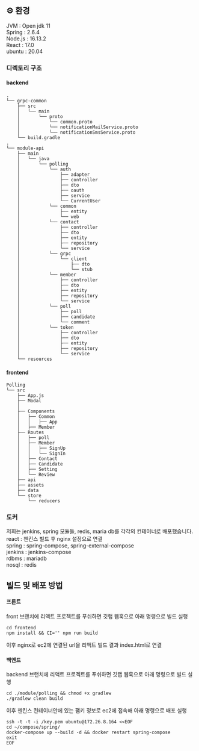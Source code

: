 ## ⚙️ 환경
JVM : Open jdk 11 <br>
Spring : 2.6.4 <br>
Node.js : 16.13.2 <br>
React : 17.0 <br>
ubuntu : 20.04 <br>

### 디렉토리 구조
#### backend
```
.
└── grpc-common
    ├── src
    │   └── main
    │       └── proto
    │           └── common.proto
    │           └── notificationMailService.proto
    │           └── notificationSmsService.proto
    └── build.gradle
.    
└── module-api
    ├── main
    │   └── java
    │       └── polling
    │           └── auth
    │               ├── adapter
    │               ├── controller
    │               ├── dto
    │               ├── oauth
    │               ├── service
    │               └── CurrentUser
    │           └── common
    │               ├── entity
    │               └── web
    │           └── contact
    │               ├── controller
    │               ├── dto
    │               ├── entity
    │               ├── repository
    │               └── service
    │           └── grpc
    │               └── client
    │                   ├── dto
    │                   └── stub
    │           └── member
    │               ├── controller
    │               ├── dto
    │               ├── entity
    │               ├── repository
    │               └── service
    │           └── poll
    │               ├── poll
    │               ├── candidate
    │               └── comment
    │           └── token
    │               ├── controller
    │               ├── dto
    │               ├── entity
    │               ├── repository
    │               └── service
    └── resources
```

#### frontend
```
Polling
└── src
    ├── App.js
    ├── Modal
    │	
    ├── Components 
    │   ├── Common
    │   │   ├── App
    │   ├── Member
    ├── Routes
    │   ├── poll
    │   ├── Member
    │   │   ├── SignUp
    │   │   └── SignIn
    │   ├── Contact
    │   ├── Candidate
    │   ├── Setting
    │   └── Review
    ├── api
    ├── assets
    ├── data
    └── store
        └── reducers
```
### 도커
저희는 jenkins, spring 모듈들, redis, maria db를 각각의 컨테이너로 배포했습니다. <br>
react : 젠킨스 빌드 후 nginx 설정으로 연결 <br>
spring : spring-compose, spring-external-compose <br>
jenkins : jenkins-compose <br>
rdbms : mariadb <br>
nosql : redis <br>

## 빌드 및 배포 방법
#### 프론트 <br>
front 브랜치에 리액트 프로젝트를 푸쉬하면 깃랩 웹훅으로 아래 명령으로 빌드 실행 <br>

```
cd frontend
npm install && CI='' npm run build
```

이후 nginx로 ec2에 연결된 url을 리액트 빌드 결과 index.html로 연결

#### 백엔드
backend 브랜치에 리액트 프로젝트를 푸쉬하면 깃랩 웹훅으로 아래 명령으로 빌드 실행 <br>

```
cd ./module/polling && chmod +x gradlew
./gradlew clean build
```
이후 젠킨스 컨테이너안에 있는 팸키 정보로 ec2에 접속해 아래 명령으로 배포 실행 <br>

```
ssh -t -t -i /key.pem ubuntu@172.26.8.164 <<EOF
cd ~/compose/spring/
docker-compose up --build -d && docker restart spring-compose
exit
EOF
```
